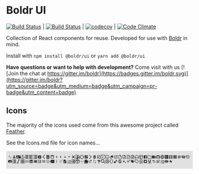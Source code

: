 # Boldr UI

[![Build Status](https://drone.boldr.io/api/badges/boldr/boldr-ui/status.svg)](https://drone.boldr.io/boldr/boldr-ui) | [![Build Status](https://travis-ci.org/boldr/boldr-ui.svg?branch=master)](https://travis-ci.org/boldr/boldr-ui) | [![codecov](https://codecov.io/gh/boldr/boldr-ui/branch/master/graph/badge.svg)](https://codecov.io/gh/boldr/boldr-ui) | [![Code Climate](https://codeclimate.com/github/boldr/boldr-ui/badges/gpa.svg)](https://codeclimate.com/github/boldr/boldr-ui)

Collection of React components for reuse. Developed for use with [Boldr](https://github.com/strues/boldr) in mind.

Install with `npm install @boldr/ui` or `yarn add @boldr/ui`

**Have questions or want to help with development?** Come visit with us [![Join the chat at https://gitter.im/boldr](https://badges.gitter.im/boldr.svg)](https://gitter.im/boldr?utm_source=badge&utm_medium=badge&utm_campaign=pr-badge&utm_content=badge)

## Icons

The majority of the icons used come from this awesome project called [Feather](https://feathericons.com/).

See the Icons.md file for icon names...

![](/docs/assets/icons.png)
